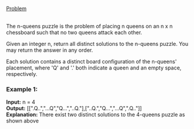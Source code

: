 [Problem](https://leetcode.com/problems/n-queens/description/)<br/><br/>

The n-queens puzzle is the problem of placing n queens on an n x n chessboard such that no two queens attack each other.<br/>

Given an integer n, return all distinct solutions to the n-queens puzzle. You may return the answer in any order.<br/>

Each solution contains a distinct board configuration of the n-queens' placement, where 'Q' and '.' both indicate a queen and an empty space, respectively.<br/>

### Example 1:

**Input:** n = 4<br/>
**Output:** [[".Q..","...Q","Q...","..Q."],["..Q.","Q...","...Q",".Q.."]]<br/>
**Explanation:** There exist two distinct solutions to the 4-queens puzzle as shown above<br/>